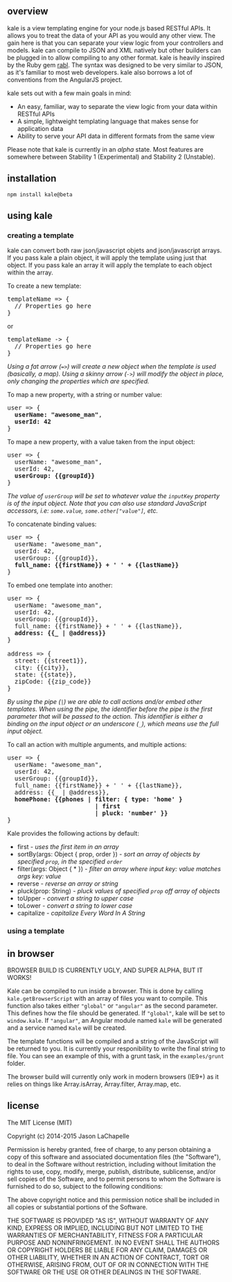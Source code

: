 overview
--------
kale is a view templating engine for your node.js based RESTful APIs. It allows you to 
treat the data of your API as you would any other view. The gain here is that you can 
separate your view logic from your controllers and models. kale can compile to JSON and XML
natively but other builders can be plugged in to allow compiling to any other format. kale is
heavily inspired by the Ruby gem [rabl](https://github.com/nesquena/rabl). The syntax was designed
to be very similar to JSON, as it's familiar to most web developers. kale also borrows a lot of 
conventions from the AngularJS project. 

kale sets out with a few main goals in mind:

* An easy, familiar, way to separate the view logic from your data within RESTful APIs
* A simple, lightweight templating language that makes sense for application data
* Ability to serve your API data in different formats from the same view

Please note that kale is currently in an _alpha_ state. Most features are somewhere between Stability 1
(Experimental) and Stability 2 (Unstable).

installation
------------
`npm install kale@beta`

using kale
----------

### creating a template
kale can convert both raw json/javascript objets and json/javascript arrays. If you pass kale a plain object, it will
apply the template using just that object. If you pass kale an array it will apply the template to each object within
the array.

To create a new template:

<pre>
templateName => {
  // Properties go here
}
</pre>

or

<pre>
templateName -> {
  // Properties go here
}
</pre>

_Using a fat arrow (`=>`) will create a new object when the template is used (basically, a map).
Using a skinny arrow (`->`) will modify the object in place, only changing the properties which are specified._

To map a new property, with a string or number value:

<pre>
user => {
  <strong>userName: "awesome_man"</strong>,
  <strong>userId: 42</strong>
}
</pre>

To mape a new property, with a value taken from the input object:

<pre>
user => {
  userName: "awesome_man",
  userId: 42,
  <strong>userGroup: {{groupId}}</strong>
}
</pre>

_The value of `userGroup` will be set to whatever value the `inputKey` property is of the input object. Note that you can 
also use standard JavaScript accessors, i.e: `some.value`, `some.other["value"]`, etc._

To concatenate binding values:

<pre>
user => {
  userName: "awesome_man",
  userId: 42,
  userGroup: {{groupId}},
  <strong>full_name: {{firstName}} + ' ' + {{lastName}}</strong>
}
</pre>

To embed one template into another:

<pre>
user => {
  userName: "awesome_man",
  userId: 42,
  userGroup: {{groupId}},
  full_name: {{firstName}} + ' ' + {{lastName}},
  <strong>address: {{_ | @address}}</strong>
}

address => {
  street: {{street1}},
  city: {{city}},
  state: {{state}},
  zipCode: {{zip_code}}
}
</pre>

_By using the pipe (`|`) we are able to call actions and/or embed other templates. When using the pipe, the identifier before
the pipe is the first parameter that will be passed to the action. This identifier is either a binding on the input object or
an underscore (`_`), which means use the full input object._

To call an action with multiple arguments, and multiple actions:

<pre>
user => {
  userName: "awesome_man",
  userId: 42,
  userGroup: {{groupId}},
  full_name: {{firstName}} + ' ' + {{lastName}},
  address: {{_ | @address}},
  <strong>homePhone: {{phones | filter: { type: 'home' } 
                        | first
                        | pluck: 'number' }}</strong>
}
</pre>

Kale provides the following actions by default: 

* first - _uses the first item in an array_
* sortBy(args: Object { prop, order }) - _sort an array of objects by specified `prop`, in the specified `order`_
* filter(args: Object { * }) - _filter an array where input key: value matches args key: value_
* reverse - _reverse an array or string_
* pluck(prop: String) - _pluck values of specified `prop` off array of objects_
* toUpper - _convert a string to upper case_
* toLower - _convert a string to lower case_
* capitalize - _capitalize Every Word In A String_

### using a template

in browser
----------
BROWSER BUILD IS CURRENTLY UGLY, AND SUPER ALPHA, BUT IT WORKS!

Kale can be compiled to run inside a browser. This is done by calling `kale.getBrowserScript` with an array of files
you want to compile. This function also takes either `"global"` or `"angular"` as the second parameter. This defines how the
file should be generated. If `"global"`, kale will be set to `window.kale`. If `"angular"`, an Angular module named `kale` will
be generated and a service named `Kale` will be created.

The template functions will be compiled and a string of the JavaScript will be returned to you. It is currently your 
responibility to write the final string to file. You can see an example of this, with a grunt task, in the `examples/grunt` 
folder. 

The browser build will currently only work in modern browsers (IE9+) as it relies on things like Array.isArray, Array.filter,
Array.map, etc. 

license
-------
The MIT License (MIT)

Copyright (c) 2014-2015 Jason LaChapelle

Permission is hereby granted, free of charge, to any person obtaining a copy of
this software and associated documentation files (the "Software"), to deal in
the Software without restriction, including without limitation the rights to
use, copy, modify, merge, publish, distribute, sublicense, and/or sell copies of
the Software, and to permit persons to whom the Software is furnished to do so,
subject to the following conditions:

The above copyright notice and this permission notice shall be included in all
copies or substantial portions of the Software.

THE SOFTWARE IS PROVIDED "AS IS", WITHOUT WARRANTY OF ANY KIND, EXPRESS OR
IMPLIED, INCLUDING BUT NOT LIMITED TO THE WARRANTIES OF MERCHANTABILITY, FITNESS
FOR A PARTICULAR PURPOSE AND NONINFRINGEMENT. IN NO EVENT SHALL THE AUTHORS OR
COPYRIGHT HOLDERS BE LIABLE FOR ANY CLAIM, DAMAGES OR OTHER LIABILITY, WHETHER
IN AN ACTION OF CONTRACT, TORT OR OTHERWISE, ARISING FROM, OUT OF OR IN
CONNECTION WITH THE SOFTWARE OR THE USE OR OTHER DEALINGS IN THE SOFTWARE.
